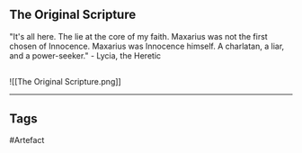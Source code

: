 ## The Original Scripture
"It's all here. The lie at the core of my faith. Maxarius was not the first chosen of
Innocence. Maxarius was Innocence himself. A charlatan, a liar, and a power-seeker."
\- Lycia, the Heretic
## 
![[The Original Scripture.png]]

---
## Tags
#Artefact